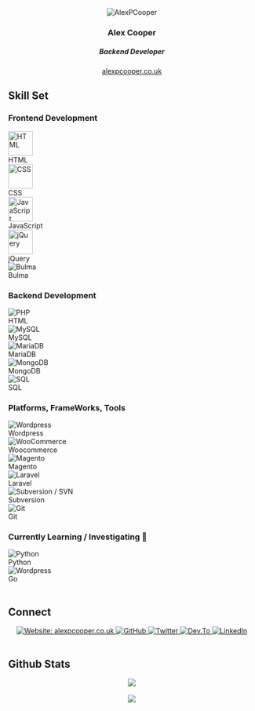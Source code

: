 <link rel="stylesheet" type="text/css" media="all" href="https://alexpcooper.co.uk/assets/github-io-styles.css?2258" />
<div align="center">
   <img src="https://alexpcooper.co.uk/wp-content/themes/alexpcooper/images/alex-cooper-128.png" alt="AlexPCooper" class="top_image" />
</div>

<div align="center">
   <h3 class="title">Alex Cooper</h3>
   <h5 class="subtitle">Backend Developer</h5>
   <a href="https://alexpcooper.co.uk/" class="website_link" target="_blank">alexpcooper.co.uk</a> 
</div> 


<h2 class="section_title">Skill Set</h2>


<h3 class="section_title">Frontend Development</h3>
<div class="row">
  <div class="col total5">
    <img src="https://alexpcooper.co.uk/assets/skill-icons/html5.svg" alt="HTML" height="50"><br>
    HTML
  </div>
  <div class="col total5">
    <img src="https://alexpcooper.co.uk/assets/skill-icons/css.svg" alt="CSS" height="50"><br>
    CSS
  </div>
  <div class="col total5">
    <img src="https://alexpcooper.co.uk/assets/skill-icons/javascript.svg" alt="JavaScript" height="50"><br>
    JavaScript
  </div>
  <div class="col total5">
    <img src="https://alexpcooper.co.uk/assets/skill-icons/jquery.svg" alt="jQuery" height="50"><br>
    jQuery
  </div>
  <div class="col total5">
    <img src="https://alexpcooper.co.uk/assets/skill-icons/bulma.svg" alt="Bulma"><br>
    Bulma
  </div>
</div>


<h3 class="section_title">Backend Development</h3>

<div class="row">
  <div class="col total5">
    <img src="https://alexpcooper.co.uk/assets/skill-icons/php.svg" alt="PHP"><br>
    HTML
  </div>
  <div class="col total5">
    <img src="https://alexpcooper.co.uk/assets/skill-icons/mysql.svg" alt="MySQL"><br>
    MySQL
  </div>
  <div class="col total5">
    <img src="https://alexpcooper.co.uk/assets/skill-icons/mariadb.svg" alt="MariaDB"><br>
    MariaDB
  </div>
  <div class="col total5">
    <img src="https://alexpcooper.co.uk/assets/skill-icons/mongodb.svg" alt="MongoDB"><br>
    MongoDB
  </div>
  <div class="col total5">
    <img src="https://alexpcooper.co.uk/assets/skill-icons/sql-code.svg" alt="SQL"><br>
    SQL
  </div>
</div>



<h3 class="section_title">Platforms, FrameWorks, Tools</h3>
    

<div class="row">
  <div class="col total6">
    <img src="https://alexpcooper.co.uk/assets/skill-icons/wordpress.svg" alt="Wordpress"><br>
    Wordpress
  </div>
  <div class="col total6">
    <img src="https://alexpcooper.co.uk/assets/skill-icons/woocommerce.svg" alt="WooCommerce"><br>
    Woocommerce
  </div>
  <div class="col total6">
    <img src="https://alexpcooper.co.uk/assets/skill-icons/magento.svg" alt="Magento"><br>
    Magento
  </div>
  <div class="col total6">
    <img src="https://alexpcooper.co.uk/assets/skill-icons/laravel.svg" alt="Laravel"><br>
    Laravel
  </div>
  <div class="col total6">
    <img src="https://alexpcooper.co.uk/assets/skill-icons/subversion.svg" alt="Subversion / SVN"><br>
    Subversion
  </div>
  <div class="col total6">
    <img src="https://alexpcooper.co.uk/assets/skill-icons/git.svg" alt="Git"><br>
    Git
  </div>
</div>


<h3 class="section_title">Currently Learning / Investigating 🌱 </h3>

<div class="row">
  <div class="col total2">
    <img src="https://alexpcooper.co.uk/assets/skill-icons/python.svg" alt="Python"><br>
    Python
  </div>
  <div class="col total2">
    <img src="https://alexpcooper.co.uk/assets/skill-icons/go.svg" alt="Wordpress"><br>
    Go
  </div>
</div>

<br/>  


<h2 class="section_title">Connect</h2>

<div class="connect_icons" align="center">

  <a href="https://alexpcooper.co.uk" target="_blank">
    <img src="https://img.shields.io/badge/website-alexpcooper.co.uk-green?&style=for-the-badge" alt="Website: alexpcooper.co.uk" />
  </a>

  <a href="https://github.com/alexpcooper" target="_blank">
    <img src="https://img.shields.io/badge/github-%2324292e.svg?&style=for-the-badge&logo=github&logoColor=white" alt="GitHub" />
  </a>

  <a href="https://twitter.com/alexpcooper" target="_blank">
    <img src="https://img.shields.io/badge/twitter-%2300acee.svg?&style=for-the-badge&logo=twitter&logoColor=white" alt="Twitter" />
  </a>

  <a href="https://dev.to/alexpcooper" target="_blank">
    <img src="https://img.shields.io/badge/dev.to-%2308090A.svg?&style=for-the-badge&logo=dev.to&logoColor=white" alt="Dev.To" />
  </a>

  <a href="https://linkedin.com/in/alexpcooper" target="_blank">
    <img src="https://img.shields.io/badge/linkedin-%231E77B5.svg?&style=for-the-badge&logo=linkedin&logoColor=white" alt="LinkedIn" />
  </a>  

</div>  
  

<br/>  


<h2 class="section_title">Github Stats</h2>

<div align="center"><img src="https://github-readme-stats.vercel.app/api?username=alexpcooper&show_icons=true&count_private=true&hide_border=true" align="center" /></div>  

  

<br/>  

<div align="center">
   <a href="https://www.buymeacoffee.com/alexpcooper" target="_blank" style="display: inline-block;">
       <img
           src="https://img.shields.io/badge/Donate-Buy%20Me%20A%20Coffee-orange.svg?style=flat-square" 
           align="center"
       />
   </a>
</div>
